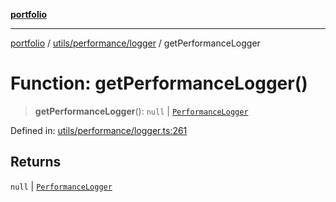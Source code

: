 [**portfolio**](../../../../README.md)

***

[portfolio](../../../../modules.md) / [utils/performance/logger](../README.md) / getPerformanceLogger

# Function: getPerformanceLogger()

> **getPerformanceLogger**(): `null` \| [`PerformanceLogger`](../classes/PerformanceLogger.md)

Defined in: [utils/performance/logger.ts:261](https://github.com/tnorlund/Portfolio/blob/ed809a84b311878a5d5ab0478e10ed8cf2141530/portfolio/utils/performance/logger.ts#L261)

## Returns

`null` \| [`PerformanceLogger`](../classes/PerformanceLogger.md)
